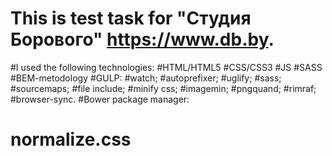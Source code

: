 
# This is test task for "Студия Борового" https://www.db.by.
#I used the following technologies:
  #HTML/HTML5
  #CSS/CSS3
  #JS
  #SASS
  #BEM-metodology
  #GULP:
    #watch;
    #autoprefixer;
    #uglify;
    #sass;
    #sourcemaps;
    #file include;
    #minify css;
    #imagemin;
    #pngquand;
    #rimraf;
    #browser-sync.
 #Bower package manager:
   # normalize.css


    
    
